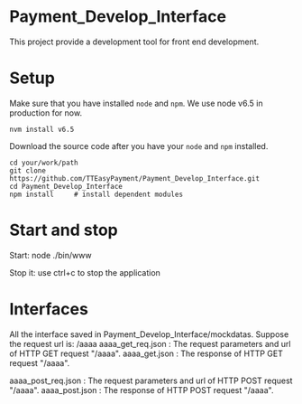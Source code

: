 # Payment_Develop_Interface
This project provide a development tool for front end development.

# Setup

Make sure that you have installed `node` and `npm`. We use node v6.5 in production for now. 

    nvm install v6.5

Download the source code after you have your `node` and `npm` installed.

    cd your/work/path
    git clone https://github.com/TTEasyPayment/Payment_Develop_Interface.git
    cd Payment_Develop_Interface
    npm install     # install dependent modules

# Start and stop

Start:
    node ./bin/www

Stop it:
    use ctrl+c to stop the application

# Interfaces

All the interface saved in Payment_Develop_Interface/mockdatas.
Suppose the request url is: /aaaa
aaaa_get_req.json : The request parameters and url of HTTP GET request "/aaaa".
aaaa_get.json : The response of HTTP GET request "/aaaa".

aaaa_post_req.json : The request parameters and url of HTTP POST request "/aaaa".
aaaa_post.json : The response of HTTP POST request "/aaaa".

